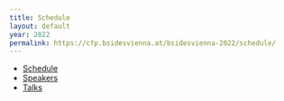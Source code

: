 ```yaml
---
title: Schedule
layout: default
year: 2022
permalink: https://cfp.bsidesvienna.at/bsidesvienna-2022/schedule/
---
```


 - [Schedule](
https://cfp.bsidesvienna.at/bsidesvienna-2022/schedule/)
- [Speakers](
https://cfp.bsidesvienna.at/bsidesvienna-2022/speaker/)
- [Talks](
https://cfp.bsidesvienna.at/bsidesvienna-2022/talks/)
